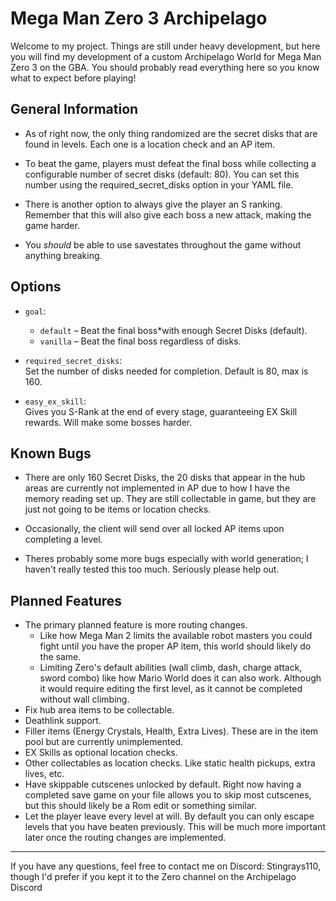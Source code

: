 # Mega Man Zero 3 Archipelago

Welcome to my project. Things are still under heavy development, but here you will find my development of a custom Archipelago World for Mega Man Zero 3 on the GBA. You should probably read everything here so you know what to expect before playing!

## General Information
- As of right now, the only thing randomized are the secret disks that are found in levels. Each one is a location check and an AP item.

- To beat the game, players must defeat the final boss while collecting a configurable number of secret disks (default: 80). You can set this number using the required_secret_disks option in your YAML file.

- There is another option to always give the player an S ranking. Remember that this will also give each boss a new attack, making the game harder.

- You *should* be able to use savestates throughout the game without anything breaking.

## Options

- `goal`:  
  - `default` – Beat the final boss*with enough Secret Disks (default).
  - `vanilla` – Beat the final boss regardless of disks.

- `required_secret_disks`:  
  Set the number of disks needed for completion. Default is 80, max is 160.

- `easy_ex_skill`:  
  Gives you S-Rank at the end of every stage, guaranteeing EX Skill rewards. Will make some bosses harder.

## Known Bugs

- There are only 160 Secret Disks, the 20 disks that appear in the hub areas are currently not implemented in AP due to how I have the memory reading set up. They are still collectable in game, but they are just not going to be items or location checks.

- Occasionally, the client will send over all locked AP items upon completing a level.

- Theres probably some more bugs especially with world generation; I haven't really tested this too much. Seriously please help out.

## Planned Features
- The primary planned feature is more routing changes. 
  - Like how Mega Man 2 limits the available robot masters you could fight until you have the proper AP item, this world should likely do the same. 
  - Limiting Zero's default abilities (wall climb, dash, charge attack, sword combo) like how Mario World does it can also work. Although it would require editing the first level, as it cannot be completed without wall climbing.
- Fix hub area items to be collectable. 
- Deathlink support.
- Filler items (Energy Crystals, Health, Extra Lives). These are in the item pool but are currently unimplemented.
- EX Skills as optional location checks.
- Other collectables as location checks. Like static health pickups, extra lives, etc.
- Have skippable cutscenes unlocked by default. Right now having a completed save game on your file allows you to skip most cutscenes, but this should likely be a Rom edit or something similar.
- Let the player leave every level at will. By default you can only escape levels that you have beaten previously. This will be much more important later once the routing changes are implemented.

---
If you have any questions, feel free to contact me on Discord: Stingrays110, though I'd prefer if you kept it to the Zero channel on the Archipelago Discord
